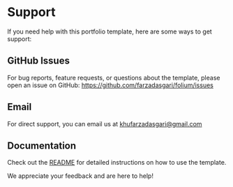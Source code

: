# Support

If you need help with this portfolio template, here are some ways to get support:

## GitHub Issues

For bug reports, feature requests, or questions about the template, please open an issue on GitHub: https://github.com/farzadasgari/folium/issues

## Email

For direct support, you can email us at [khufarzadasgari@gmail.com](mailto:khufarzadasgari@gmail.com)

## Documentation

Check out the [README](https://github.com/farzadasgari/folium/blob/main/README.md) for detailed instructions on how to use the template.

We appreciate your feedback and are here to help!